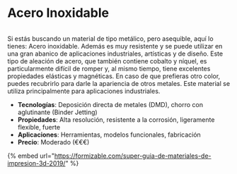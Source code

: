 # Acero Inoxidable

<figure><img src="https://formizable.com/wp-content/uploads/2019/01/Stainless-Steel-1284x561.jpg" alt=""><figcaption></figcaption></figure>

Si estás buscando un material de tipo metálico, pero asequible, aquí lo tienes: Acero inoxidable. Además es muy resistente y se puede utilizar en una gran abanico de aplicaciones industriales, artísticas y de diseño. Este tipo de aleación de acero, que también contiene cobalto y níquel, es particularmente difícil de romper y, al mismo tiempo, tiene excelentes propiedades elásticas y magnéticas. En caso de que prefieras otro color, puedes recubrirlo para darle la apariencia de otros metales. Este material se utiliza principalmente para aplicaciones industriales.

* **Tecnologías**: Deposición directa de metales (DMD), chorro con aglutinante (Binder Jetting)
* **Propiedades**: Alta resolución, resistente a la corrosión, ligeramente flexible, fuerte
* **Aplicaciones**: Herramientas, modelos funcionales, fabricación
* **Precio**: Moderado (€€€)

{% embed url="https://formizable.com/super-guia-de-materiales-de-impresion-3d-2019/" %}
